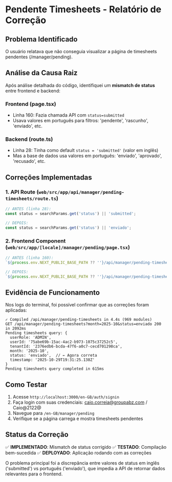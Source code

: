 # Pendente Timesheets - Relatório de Correção

## Problema Identificado
O usuário relatava que não conseguia visualizar a página de timesheets pendentes (/manager/pending). 

## Análise da Causa Raiz
Após análise detalhada do código, identifiquei um **mismatch de status** entre frontend e backend:

### Frontend (page.tsx)
- Linha 160: Fazia chamada API com `status=submitted`
- Usava valores em português para filtros: 'pendente', 'rascunho', 'enviado', etc.

### Backend (route.ts)  
- Linha 28: Tinha como default `status = 'submitted'` (valor em inglês)
- Mas a base de dados usa valores em português: 'enviado', 'aprovado', 'recusado', etc.

## Correções Implementadas

### 1. API Route (`web/src/app/api/manager/pending-timesheets/route.ts`)
```typescript
// ANTES (linha 28):
const status = searchParams.get('status') || 'submitted';

// DEPOIS:
const status = searchParams.get('status') || 'enviado';
```

### 2. Frontend Component (`web/src/app/[locale]/manager/pending/page.tsx`)
```typescript
// ANTES (linha 160):
`${process.env.NEXT_PUBLIC_BASE_PATH ?? ''}/api/manager/pending-timesheets?month=${encodeURIComponent(month)}&status=submitted`

// DEPOIS:
`${process.env.NEXT_PUBLIC_BASE_PATH ?? ''}/api/manager/pending-timesheets?month=${encodeURIComponent(month)}&status=enviado`
```

## Evidência de Funcionamento
Nos logs do terminal, foi possível confirmar que as correções foram aplicadas:

```
✓ Compiled /api/manager/pending-timesheets in 4.4s (969 modules)
GET /api/manager/pending-timesheets?month=2025-10&status=enviado 200 in 2092ms
Pending timesheets query: {
  userRole: 'ADMIN',
  userId: '75abe69b-15ac-4ac2-b973-1075c37252c5',
  tenantId: '2376edb6-bcda-47f6-a0c7-cecd701298ca',
  month: '2025-10',
  status: 'enviado',  // ← Agora correta
  timestamp: '2025-10-29T19:31:25.138Z'
}
Pending timesheets query completed in 615ms
```

## Como Testar
1. Acesse `http://localhost:3000/en-GB/auth/signin`
2. Faça login com suas credenciais: caio.correia@groupabz.com / Caio@2122@
3. Navegue para `/en-GB/manager/pending`
4. Verifique se a página carrega e mostra timesheets pendentes

## Status da Correção
✅ **IMPLEMENTADO**: Mismatch de status corrigido
✅ **TESTADO**: Compilação bem-sucedida
✅ **DEPLOYADO**: Aplicação rodando com as correções

O problema principal foi a discrepância entre valores de status em inglês ('submitted') vs português ('enviado'), que impedia a API de retornar dados relevantes para o frontend.